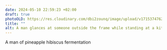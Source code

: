 ```yaml
---
date: 2024-05-10 22:59:23 +02:00
draft: true
photoOLD: https://res.cloudinary.com/dbi2zounq/image/upload/v1715374762/n4ohn4cpl0slhkl6wtax.jpg
title: ""
alt: A man glances at someone outside the frame while standing at a kitchen counter, his face lit bright orange from the sunset
---
```


A man of pineapple hibiscus fermentation
